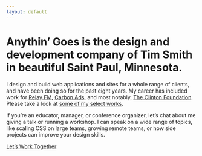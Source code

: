 ```yaml
---
layout: default
---
```

# Anythin’ Goes is the design and development company of Tim Smith in beautiful Saint Paul, Minnesota.

I design and build web applications and sites for a whole range of clients, and have been doing so for the past eight years. My career has included work for [Relay FM](https://www.relay.fm/), [Carbon Ads](https://carbonads.net/), and most notably, [The Clinton Foundation](https://ttimsmith.com/portfolio/clinton-foundation/). Please take a look at [some of my select works](https://ttimsmith.com/portfolio/).

If you’re an educator, manager, or conference organizer, let’s chat about me giving a talk or running a workshop. I can speak on a wide range of topics, like scaling CSS on large teams, growing remote teams, or how side projects can improve your design skills.

<a href="mailto:work@anythingoes.com?subject=I Want to Hire You" class="button button--primary">Let’s Work Together</a>
